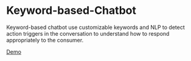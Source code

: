 # Keyword-based-Chatbot
Keyword-based chatbot use customizable keywords and NLP to detect action triggers in the conversation to understand how to respond appropriately to the consumer. 

[Demo](https://user-images.githubusercontent.com/81240719/191527187-eed6ba55-1851-4fcd-8305-23f9ec865505.webm)
